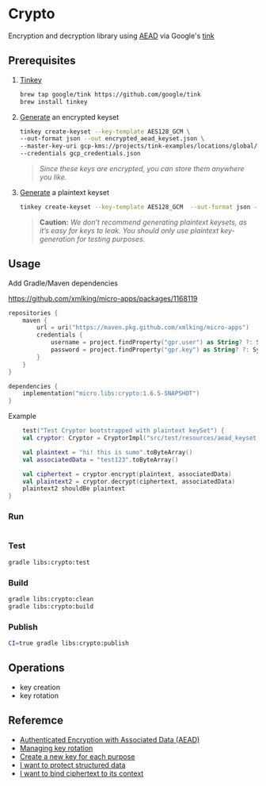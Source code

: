 # Crypto

Encryption and decryption library using [AEAD](https://cloud.google.com/bigquery/docs/reference/standard-sql/aead-encryption-concepts) via Google's [tink](https://developers.google.com/tink)

## Prerequisites

1. [Tinkey](https://developers.google.com/tink/install-tinkey)
    ```bash
    brew tap google/tink https://github.com/google/tink
    brew install tinkey
    ```
2. [Generate](https://developers.google.com/tink/generate-encrypted-keyset) an encrypted keyset
    ```bash
    tinkey create-keyset --key-template AES128_GCM \
    --out-format json --out encrypted_aead_keyset.json \
    --master-key-uri gcp-kms://projects/tink-examples/locations/global/keyRings/foo/cryptoKeys/bar \
    --credentials gcp_credentials.json
    ```
    > *Since these keys are encrypted, you can store them anywhere you like.*
3. [Generate](https://developers.google.com/tink/generate-plaintext-keyset) a plaintext keyset
    ```bash
    tinkey create-keyset --key-template AES128_GCM  --out-format json --out aead_keyset.json
    ```
   > **Caution:** *We don’t recommend generating plaintext keysets, as it’s easy for keys to leak. You should only use plaintext key-generation for testing purposes.*

## Usage

Add Gradle/Maven dependencies

https://github.com/xmlking/micro-apps/packages/1168119

```kotlin
repositories {
    maven {
        url = uri("https://maven.pkg.github.com/xmlking/micro-apps")
        credentials {
            username = project.findProperty("gpr.user") as String? ?: System.getenv("USERNAME")
            password = project.findProperty("gpr.key") as String? ?: System.getenv("TOKEN")
        }
    }
}

dependencies {
    implementation("micro.libs:crypto:1.6.5-SNAPSHOT")
}
```

Example 
```kotlin
    test("Test Cryptor bootstrapped with plaintext keySet") {
    val cryptor: Cryptor = CryptorImpl("src/test/resources/aead_keyset.json")

    val plaintext = "hi! this is sumo".toByteArray()
    val associatedData = "test123".toByteArray()

    val ciphertext = cryptor.encrypt(plaintext, associatedData)
    val plaintext2 = cryptor.decrypt(ciphertext, associatedData)
    plaintext2 shouldBe plaintext
}
```

### Run

```bash

```

### Test

```bash
gradle libs:crypto:test
```

### Build

```bash
gradle libs:crypto:clean
gradle libs:crypto:build
```

### Publish

```bash
CI=true gradle libs:crypto:publish
```

## Operations
- key creation
- key rotation


## Referemce 

- [Authenticated Encryption with Associated Data (AEAD)](https://developers.google.com/tink/aead)
- [Managing key rotation](https://developers.google.com/tink/managing-key-rotation)
- [Create a new key for each purpose](https://developers.google.com/tink/create-new-key-for-each-purpose)
- [I want to protect structured data](https://developers.google.com/tink/encrypt-structured-data)
- [I want to bind ciphertext to its context](https://developers.google.com/tink/bind-ciphertext)
